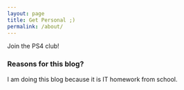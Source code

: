 ```yaml
---
layout: page
title: Get Personal ;)
permalink: /about/
---
```


Join the PS4 club!

### Reasons for this blog?

I am doing this blog because it is IT homework from school.
